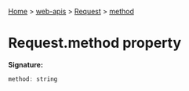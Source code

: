 [Home](./index) &gt; [web-apis](./web-apis.md) &gt; [Request](./web-apis.request.md) &gt; [method](./web-apis.request.method.md)

# Request.method property


**Signature:**
```javascript
method: string
```
